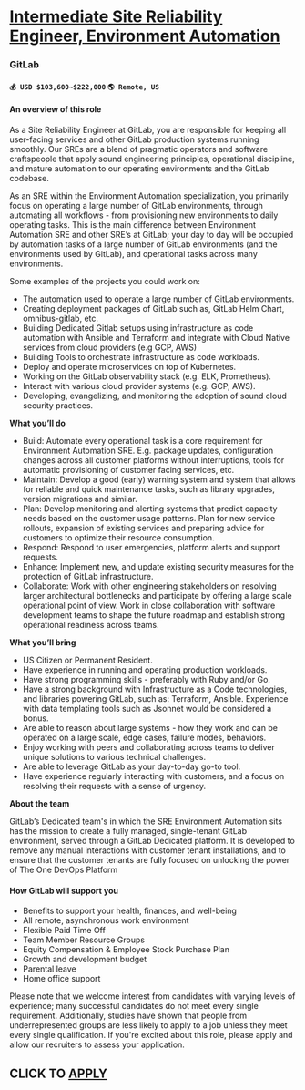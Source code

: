 # [Intermediate Site Reliability Engineer, Environment Automation](https://www.remotewlb.com/apply/intermediate-site-reliability-engineer-environment-automation)  
### GitLab  
#### `💰 USD $103,600~$222,000` `🌎 Remote, US`  

#### **An overview of this role**

As a Site Reliability Engineer at GitLab, you are responsible for keeping all user-facing services and other GitLab production systems running smoothly. Our SREs are a blend of pragmatic operators and software craftspeople that apply sound engineering principles, operational discipline, and mature automation to our operating environments and the GitLab codebase.

As an SRE within the Environment Automation specialization, you primarily focus on operating a large number of GitLab environments, through automating all workflows - from provisioning new environments to daily operating tasks. This is the main difference between Environment Automation SRE and other SRE’s at GitLab; your day to day will be occupied by automation tasks of a large number of GitLab environments (and the environments used by GitLab), and operational tasks across many environments.

Some examples of the projects you could work on:

  * The automation used to operate a large number of GitLab environments.
  * Creating deployment packages of GitLab such as, GitLab Helm Chart, omnibus-gitlab, etc.
  * Building Dedicated Gitlab setups using infrastructure as code automation with Ansible and Terraform and integrate with Cloud Native services from cloud providers (e.g GCP, AWS)
  * Building Tools to orchestrate infrastructure as code workloads.
  * Deploy and operate microservices on top of Kubernetes.
  * Working on the GitLab observability stack (e.g. ELK, Prometheus).
  * Interact with various cloud provider systems (e.g. GCP, AWS).
  * Developing, evangelizing, and monitoring the adoption of sound cloud security practices.

**What you’ll do**

  * Build: Automate every operational task is a core requirement for Environment Automation SRE. E.g. package updates, configuration changes across all customer platforms without interruptions, tools for automatic provisioning of customer facing services, etc.
  * Maintain: Develop a good (early) warning system and system that allows for reliable and quick maintenance tasks, such as library upgrades, version migrations and similar. 
  * Plan: Develop monitoring and alerting systems that predict capacity needs based on the customer usage patterns. Plan for new service rollouts, expansion of existing services and preparing advice for customers to optimize their resource consumption. 
  * Respond: Respond to user emergencies, platform alerts and support requests.
  * Enhance: Implement new, and update existing security measures for the protection of GitLab infrastructure.
  * Collaborate: Work with other engineering stakeholders on resolving larger architectural bottlenecks and participate by offering a large scale operational point of view. Work in close collaboration with software development teams to shape the future roadmap and establish strong operational readiness across teams. 

**What you’ll bring**

  * US Citizen or Permanent Resident.
  * Have experience in running and operating production workloads.
  * Have strong programming skills - preferably with Ruby and/or Go.
  * Have a strong background with Infrastructure as a Code technologies, and libraries powering GitLab, such as: Terraform, Ansible. Experience with data templating tools such as Jsonnet would be considered a bonus.
  * Are able to reason about large systems - how they work and can be operated on a large scale, edge cases, failure modes, behaviors.
  * Enjoy working with peers and collaborating across teams to deliver unique solutions to various technical challenges. 
  * Are able to leverage GitLab as your day-to-day go-to tool.
  * Have experience regularly interacting with customers, and a focus on resolving their requests with a sense of urgency.

**About the team**

GitLab’s Dedicated team's in which the SRE Environment Automation sits has the mission to create a fully managed, single-tenant GitLab environment, served through a GitLab Dedicated platform. It is developed to remove any manual interactions with customer tenant installations, and to ensure that the customer tenants are fully focused on unlocking the power of The One DevOps Platform  
  

#### **How GitLab will support you**

  * Benefits to support your health, finances, and well-being
  * All remote, asynchronous work environment
  * Flexible Paid Time Off
  * Team Member Resource Groups
  * Equity Compensation & Employee Stock Purchase Plan
  * Growth and development budget 
  * Parental leave 
  * Home office support

Please note that we welcome interest from candidates with varying levels of experience; many successful candidates do not meet every single requirement. Additionally, studies have shown that people from underrepresented groups are less likely to apply to a job unless they meet every single qualification. If you're excited about this role, please apply and allow our recruiters to assess your application.

  
## CLICK TO [APPLY](https://www.remotewlb.com/apply/intermediate-site-reliability-engineer-environment-automation)


